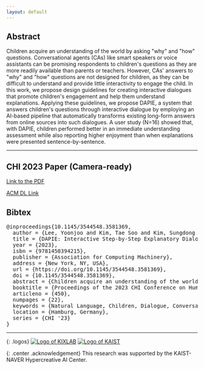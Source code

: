 ```yaml
---
layout: default
---
```


## Abstract

Children acquire an understanding of the world by asking "why" and "how" questions. Conversational agents (CAs) like smart speakers or voice assistants can be promising respondents to children's questions as they are more readily available than parents or teachers. However, CAs' answers to "why" and "how" questions are not designed for children, as they can be difficult to understand and provide little interactivity to engage the child. In this work, we propose design guidelines for creating interactive dialogues that promote children's engagement and help them understand explanations. Applying these guidelines, we propose <span style="color:{{site.syscolor}}">DAPIE</span>, a system that answers children's questions through interactive dialogue by employing an AI-based pipeline that automatically transforms existing long-form answers from online sources into such dialogues. A user study (N=16) showed that, with <span style="color:{{site.syscolor}}">DAPIE</span>, children performed better in an immediate understanding assessment while also reporting higher enjoyment than when explanations were presented sentence-by-sentence.

------

## CHI 2023 Paper (Camera-ready)

[Link to the PDF][1]

[ACM DL Link][2]

## Bibtex
<pre>
@inproceedings{10.1145/3544548.3581369,
  author = {Lee, Yoonjoo and Kim, Tae Soo and Kim, Sungdong and Yun, Yohan and Kim, Juho},
  title = {DAPIE: Interactive Step-by-Step Explanatory Dialogues to Answer Children’s Why and How Questions},
  year = {2023},
  isbn = {9781450394215},
  publisher = {Association for Computing Machinery},
  address = {New York, NY, USA},
  url = {https://doi.org/10.1145/3544548.3581369},
  doi = {10.1145/3544548.3581369},
  abstract = {Children acquire an understanding of the world by asking “why” and “how” questions. Conversational agents (CAs) like smart speakers or voice assistants can be promising respondents to children’s questions as they are more readily available than parents or teachers. However, CAs’ answers to “why” and “how” questions are not designed for children, as they can be difficult to understand and provide little interactivity to engage the child. In this work, we propose design guidelines for creating interactive dialogues that promote children’s engagement and help them understand explanations. Applying these guidelines, we propose DAPIE, a system that answers children’s questions through interactive dialogue by employing an AI-based pipeline that automatically transforms existing long-form answers from online sources into such dialogues. A user study (N=16) showed that, with DAPIE, children performed better in an immediate understanding assessment while also reporting higher enjoyment than when explanations were presented sentence-by-sentence.},
  booktitle = {Proceedings of the 2023 CHI Conference on Human Factors in Computing Systems},
  articleno = {450},
  numpages = {22},
  keywords = {Natural Language, Children, Dialogue, Conversational Agents, Question Answering},
  location = {Hamburg, Germany},
  series = {CHI '23}
}
</pre>

------

{: .logos}
[![Logo of KIXLAB](/assets/img/kixlab_logo.png)](https://kixlab.org)
[![Logo of KAIST](/assets/img/kaist_logo.png)](https://kaist.ac.kr)

{: .center .acknowledgement}
This research was supported by the KAIST-NAVER Hypercreative AI Center.


[1]:https://kixlab.github.io/website-files/2023/chi2023-childQA-paper.pdf
[2]:https://dl.acm.org/doi/10.1145/3544548.3581369
